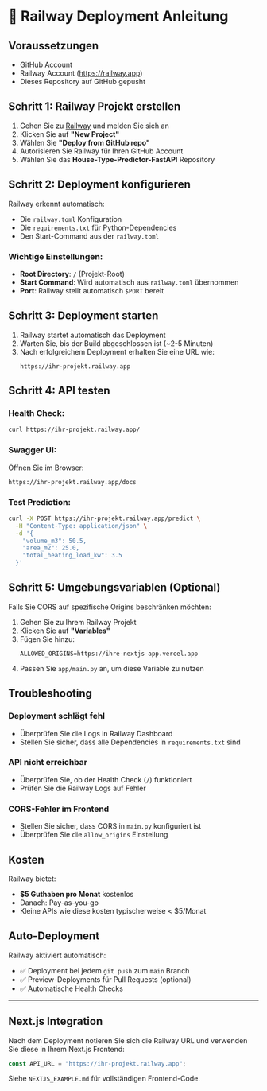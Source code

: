 # 🚀 Railway Deployment Anleitung

## Voraussetzungen
- GitHub Account
- Railway Account (https://railway.app)
- Dieses Repository auf GitHub gepusht

## Schritt 1: Railway Projekt erstellen

1. Gehen Sie zu [Railway](https://railway.app) und melden Sie sich an
2. Klicken Sie auf **"New Project"**
3. Wählen Sie **"Deploy from GitHub repo"**
4. Autorisieren Sie Railway für Ihren GitHub Account
5. Wählen Sie das **House-Type-Predictor-FastAPI** Repository

## Schritt 2: Deployment konfigurieren

Railway erkennt automatisch:
- Die `railway.toml` Konfiguration
- Die `requirements.txt` für Python-Dependencies
- Den Start-Command aus der `railway.toml`

### Wichtige Einstellungen:
- **Root Directory**: `/` (Projekt-Root)
- **Start Command**: Wird automatisch aus `railway.toml` übernommen
- **Port**: Railway stellt automatisch `$PORT` bereit

## Schritt 3: Deployment starten

1. Railway startet automatisch das Deployment
2. Warten Sie, bis der Build abgeschlossen ist (~2-5 Minuten)
3. Nach erfolgreichem Deployment erhalten Sie eine URL wie:
   ```
   https://ihr-projekt.railway.app
   ```

## Schritt 4: API testen

### Health Check:
```bash
curl https://ihr-projekt.railway.app/
```

### Swagger UI:
Öffnen Sie im Browser:
```
https://ihr-projekt.railway.app/docs
```

### Test Prediction:
```bash
curl -X POST https://ihr-projekt.railway.app/predict \
  -H "Content-Type: application/json" \
  -d '{
    "volume_m3": 50.5,
    "area_m2": 25.0,
    "total_heating_load_kw": 3.5
  }'
```

## Schritt 5: Umgebungsvariablen (Optional)

Falls Sie CORS auf spezifische Origins beschränken möchten:

1. Gehen Sie zu Ihrem Railway Projekt
2. Klicken Sie auf **"Variables"**
3. Fügen Sie hinzu:
   ```
   ALLOWED_ORIGINS=https://ihre-nextjs-app.vercel.app
   ```
4. Passen Sie `app/main.py` an, um diese Variable zu nutzen

## Troubleshooting

### Deployment schlägt fehl
- Überprüfen Sie die Logs in Railway Dashboard
- Stellen Sie sicher, dass alle Dependencies in `requirements.txt` sind

### API nicht erreichbar
- Überprüfen Sie, ob der Health Check (`/`) funktioniert
- Prüfen Sie die Railway Logs auf Fehler

### CORS-Fehler im Frontend
- Stellen Sie sicher, dass CORS in `main.py` konfiguriert ist
- Überprüfen Sie die `allow_origins` Einstellung

## Kosten
Railway bietet:
- **$5 Guthaben pro Monat** kostenlos
- Danach: Pay-as-you-go
- Kleine APIs wie diese kosten typischerweise < $5/Monat

## Auto-Deployment
Railway aktiviert automatisch:
- ✅ Deployment bei jedem `git push` zum `main` Branch
- ✅ Preview-Deployments für Pull Requests (optional)
- ✅ Automatische Health Checks

---

## Next.js Integration

Nach dem Deployment notieren Sie sich die Railway URL und verwenden Sie diese in Ihrem Next.js Frontend:

```typescript
const API_URL = "https://ihr-projekt.railway.app";
```

Siehe `NEXTJS_EXAMPLE.md` für vollständigen Frontend-Code.


